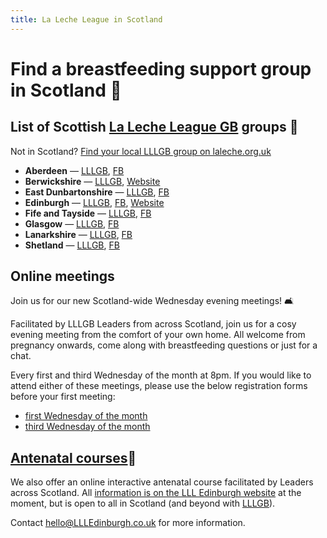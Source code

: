 ```yaml
---
title: La Leche League in Scotland
---
```


Find a breastfeeding support group in Scotland 🏴󠁧󠁢󠁳󠁣󠁴󠁿
=============================================================

List of Scottish [La Leche League GB](https://laleche.org.uk) groups 🤱
-----------------------------------------------------------------------

Not in Scotland? [Find your local LLLGB group on laleche.org.uk](https://www.laleche.org.uk/find-lll-support-group/)

*   **Aberdeen** — [LLLGB](https://www.laleche.org.uk/supportgroup/lll-aberdeen/), [FB](https://www.facebook.com/LLLAberdeen/)
*   **Berwickshire** — [LLLGB](https://www.laleche.org.uk/supportgroup/lll-berwickshire/), [Website](https://berwickshire.breastfeeding.scot)
*   **East Dunbartonshire** — [LLLGB](https://www.laleche.org.uk/supportgroup/lll-east-dunbartonshire/), [FB](https://www.facebook.com/llleastdunbartonshire)
*   **Edinburgh** — [LLLGB](https://www.laleche.org.uk/supportgroup/la-leche-league-edinburgh/), [FB](https://www.facebook.com/LLLedinburgh/), [Website](https://llledinburgh.co.uk)
*   **Fife and Tayside** — [LLLGB](https://www.laleche.org.uk/supportgroup/la-leche-league-fife-and-tayside/), [FB](https://www.facebook.com/lalechefifetayside)
*   **Glasgow** — [LLLGB](https://www.laleche.org.uk/supportgroup/la-leche-league-glasgow/), [FB](https://www.facebook.com/La-Leche-League-Glasgow-796431593761220/)
*   **Lanarkshire** — [LLLGB](https://www.laleche.org.uk/supportgroup/lll-lanarkshire/), [FB](https://www.facebook.com/LLLLanarkshire)
*   **Shetland** — [LLLGB](https://www.laleche.org.uk/supportgroup/lll-sheltand/), [FB](https://www.facebook.com/lllshetland/)

## Online meetings

Join us for our new Scotland-wide Wednesday evening meetings! 🛋

Facilitated by LLLGB Leaders from across Scotland, join us for a cosy evening meeting from the comfort of your own home. All welcome from pregnancy onwards, come along with breastfeeding questions or just for a chat.

Every first and third Wednesday of the month at 8pm. If you would like to attend either of these meetings, please use the below registration forms before your first meeting:

* [first Wednesday of the month](https://us02web.zoom.us/meeting/register/tZIpc-utqzosEtyHDam4W7jphAu1g54ccAVM)
* [third Wednesday of the month](https://us02web.zoom.us/meeting/register/tZUod-yhrjwpHdCNv0TYo6H2oKXFAb_6pnwG)

## [Antenatal courses](https://llledinburgh.co.uk/antenatal-courses/)🤰

We also offer an online interactive antenatal course facilitated by Leaders across Scotland. All [information is on the LLL Edinburgh website](https://llledinburgh.co.uk/antenatal-courses/) at the moment, but is open to all in Scotland (and beyond with [LLLGB](https://www.laleche.org.uk/antenatal-courses/)).

Contact <hello@LLLEdinburgh.co.uk> for more information.